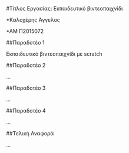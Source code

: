 #Τίτλος Εργασίας: Εκπαιδευτικό βιντεοπαιχνίδι

*Καλοχέρης Άγγελος

*ΑΜ Π2015072

##Παραδοτέο 1

Εκπαιδευτικό βιντεοπαιχνίδι με scratch

##Παραδοτέο 2

…

##Παραδοτέο 3

...

##Παραδοτέο 4

...

##Tελική Αναφορά

...